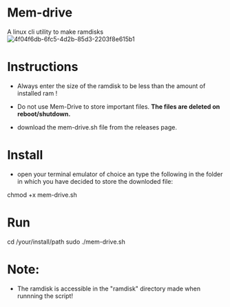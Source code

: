 # Mem-drive
A linux cli utility to make ramdisks
![4f04f6db-6fc5-4d2b-85d3-2203f8e615b1](https://github.com/user-attachments/assets/aa8db6a1-0b05-493e-8dfb-40ff5f8ffe6b)


# Instructions
* Always enter the size of the ramdisk to be less than the amount of installed ram !

* Do not use Mem-Drive to store important files. <b>The files are deleted on reboot/shutdown. </b>

* download the mem-drive.sh file from the releases page.
# Install
* open your terminal emulator of choice an type the following in the folder in which you have decided to store the downloded file:

chmod +x mem-drive.sh

# Run
cd /your/install/path
sudo ./mem-drive.sh

# Note:

* The ramdisk is accessible in the "ramdisk" directory made when runnning the script!

